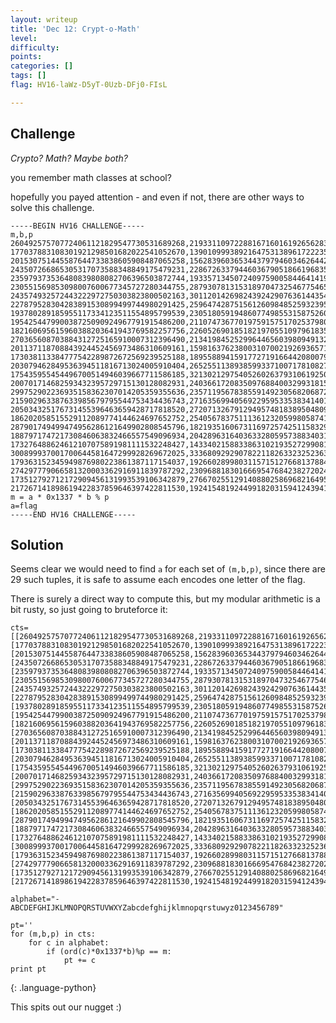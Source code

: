 ```yaml
---
layout: writeup
title: 'Dec 12: Crypt-o-Math'
level:
difficulty:
points:
categories: []
tags: []
flag: HV16-laWz-D5yT-0Uzb-DFj0-FIsL

---
```


## Challenge

*Crypto? Math? Maybe both?*

you remember math classes at school?

hopefully you payed attention - and even if not, there are other ways to
solve this challenge.

    -----BEGIN HV16 CHALLENGE-----
    m,b,p
    260492575707724061121829547730531689268,219331109722881671601619265628380637246,264919855316001119104226076800779561423
    177037883108301921298501682022541052670,139010999389216475313896172223515984938,320424365363679773525372180610490277297
    201530751445587644733838605908487065258,156283960365344379794603462644218812025,260817421396746284411005790925469586671
    243507266865305317073588348849175479231,228672633794460367905186619683512549913,311961837617653522368820984616392093801
    235979373536480839808082706396503872744,193357134507240975900584464141934560197,272109227670221371468387040437351965901
    230551569853098007600677345727280344755,287930781315318970473254677546577038359,267938315516895485484707051396200706443
    243574932572443222972750303823800502163,301120142698243924290763614435454565780,298644815229643145404450351035804160241
    227879528304283891530899499744980291425,259647428751561260984852593239590962832,269635859822490692863508746527322139429
    193780289185955117334123511554895799539,230518059194860774985531587526031582924,207593226880414101384701594893426311937
    195425447990038725090924967791915486200,211074736770197591575170253798012315012,268179617336236355437933191393015865423
    182160695615960388203641943769582257756,226052690185182197055109796183513576908,206467790630567275126889799309355179359
    270365608703884312725165910007312396490,213419845252996446560398094913250521674,324158008615298179424325819513870548587
    201137118708843924452456973486310609161,159816376238003107002192693657105630045,290037217831618223964293971372160917859
    173038113384777542289872672569239525188,189558894159177271916644208007912631998,183921485447992361971839173200969564297
    203079462849536394511816713024005910404,265255113893859933710071781082768935284,214860441818087898101519465166073705553
    175435955454496700514946039667711586185,321302129754052602637931061925096198926,176882035352883165226937995777991718197
    200701714682593432395729715130128082931,240366172083509768840032993181552166546,262938198945065824235502495190974734479
    299752902236935158362307014205359355636,235711956783855914923056820687273121476,332555996220370247549433065033032955347
    215902963387633985679795544753434436743,271635699405692295953353834140161222963,234686602415496986215568540582391915559
    205034325176731455396463659428717818520,272071326791294957481838950480920388378,206409649750015144058460651952033121471
    186202058515529112089774144624697652752,254056783751113612320599805874190538383,203950808577618100941828939328974427763
    287901749499474956286121649902808545796,182193516067311697257425115832952178725,310661715406253093730218700854274682783
    188797174721730846063832466557549096934,204289631640363328059573883403131553162,202398097602736311826665715995283701469
    173276488624612107075891981111532248427,143340215883386310219352729908142093188,310272112653851647580237588097526878451
    300899937001700644581647299928269672025,333680929290782211826332325236347007941,313491113294105066840003438756384124923
    179363152345949876980223861387117154037,192660289980311571512766813788452507319,191173487237342005980035033206582186319
    274297779066581320003362916911839787292,230968818301666954768423827202499074222,280249595392717543321356899242915413241
    173512792712172909456131993539106342879,276670255129140880258696821649524107343,176080436791985260266403840744627297429
    217267141898619422837859646397422811530,192415481924499182031594124394175595334,261771203728758901533499406756951694139
    m = a * 0x1337 * b % p
    a=flag
    -----END HV16 CHALLENGE-----

## Solution

Seems clear we would need to find `a` for each set of `(m,b,p)`, since
there are 29 such tuples, it is safe to assume
each encodes one letter of the flag.

There is surely a direct way to compute this, but my modular arithmetic
is a bit rusty, so just going to bruteforce it:

    cts=[[260492575707724061121829547730531689268,219331109722881671601619265628380637246,264919855316001119104226076800779561423],
    [177037883108301921298501682022541052670,139010999389216475313896172223515984938,320424365363679773525372180610490277297],
    [201530751445587644733838605908487065258,156283960365344379794603462644218812025,260817421396746284411005790925469586671],
    [243507266865305317073588348849175479231,228672633794460367905186619683512549913,311961837617653522368820984616392093801],
    [235979373536480839808082706396503872744,193357134507240975900584464141934560197,272109227670221371468387040437351965901],
    [230551569853098007600677345727280344755,287930781315318970473254677546577038359,267938315516895485484707051396200706443],
    [243574932572443222972750303823800502163,301120142698243924290763614435454565780,298644815229643145404450351035804160241],
    [227879528304283891530899499744980291425,259647428751561260984852593239590962832,269635859822490692863508746527322139429],
    [193780289185955117334123511554895799539,230518059194860774985531587526031582924,207593226880414101384701594893426311937],
    [195425447990038725090924967791915486200,211074736770197591575170253798012315012,268179617336236355437933191393015865423],
    [182160695615960388203641943769582257756,226052690185182197055109796183513576908,206467790630567275126889799309355179359],
    [270365608703884312725165910007312396490,213419845252996446560398094913250521674,324158008615298179424325819513870548587],
    [201137118708843924452456973486310609161,159816376238003107002192693657105630045,290037217831618223964293971372160917859],
    [173038113384777542289872672569239525188,189558894159177271916644208007912631998,183921485447992361971839173200969564297],
    [203079462849536394511816713024005910404,265255113893859933710071781082768935284,214860441818087898101519465166073705553],
    [175435955454496700514946039667711586185,321302129754052602637931061925096198926,176882035352883165226937995777991718197],
    [200701714682593432395729715130128082931,240366172083509768840032993181552166546,262938198945065824235502495190974734479],
    [299752902236935158362307014205359355636,235711956783855914923056820687273121476,332555996220370247549433065033032955347],
    [215902963387633985679795544753434436743,271635699405692295953353834140161222963,234686602415496986215568540582391915559],
    [205034325176731455396463659428717818520,272071326791294957481838950480920388378,206409649750015144058460651952033121471],
    [186202058515529112089774144624697652752,254056783751113612320599805874190538383,203950808577618100941828939328974427763],
    [287901749499474956286121649902808545796,182193516067311697257425115832952178725,310661715406253093730218700854274682783],
    [188797174721730846063832466557549096934,204289631640363328059573883403131553162,202398097602736311826665715995283701469],
    [173276488624612107075891981111532248427,143340215883386310219352729908142093188,310272112653851647580237588097526878451],
    [300899937001700644581647299928269672025,333680929290782211826332325236347007941,313491113294105066840003438756384124923],
    [179363152345949876980223861387117154037,192660289980311571512766813788452507319,191173487237342005980035033206582186319],
    [274297779066581320003362916911839787292,230968818301666954768423827202499074222,280249595392717543321356899242915413241],
    [173512792712172909456131993539106342879,276670255129140880258696821649524107343,176080436791985260266403840744627297429],
    [217267141898619422837859646397422811530,192415481924499182031594124394175595334,261771203728758901533499406756951694139]]

    alphabet="-ABCDEFGHIJKLMNOPQRSTUVWXYZabcdefghijklmnopqrstuwyz0123456789"

    pt=''
    for (m,b,p) in cts:
        for c in alphabet:
            if (ord(c)*0x1337*b)%p == m:
                pt += c
    print pt
{: .language-python}

This spits out our nugget :)


